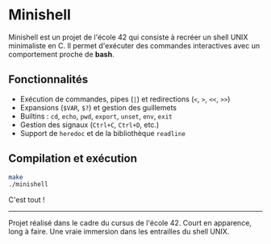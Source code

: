 # Minishell

Minishell est un projet de l'école 42 qui consiste à recréer un shell UNIX minimaliste en C. Il permet d'exécuter des commandes interactives avec un comportement proche de **bash**.

## Fonctionnalités

- Exécution de commandes, pipes (`|`) et redirections (`<`, `>`, `<<`, `>>`)
- Expansions (`$VAR`, `$?`) et gestion des guillemets
- Builtins : `cd`, `echo`, `pwd`, `export`, `unset`, `env`, `exit`
- Gestion des signaux (`Ctrl+C`, `Ctrl+D`, etc.)
- Support de `heredoc` et de la bibliothèque `readline`

## Compilation et exécution

```bash
make
./minishell
```

C'est tout !

---

Projet réalisé dans le cadre du cursus de l'école 42. Court en apparence, long à faire. Une vraie immersion dans les entrailles du shell UNIX.


